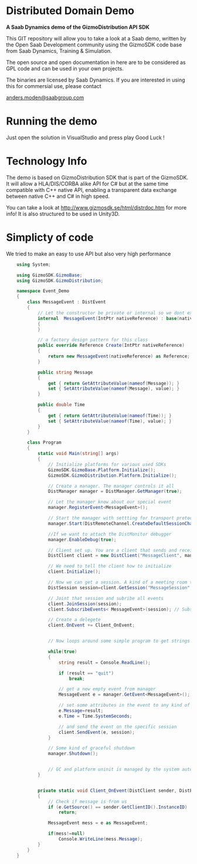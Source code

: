 Distributed Domain Demo
==================

<B>A Saab Dynamics demo of the GizmoDistribution API SDK</B>

This GIT repository will allow you to take a look at a Saab demo, written by the Open Saab Development community using the GizmoSDK code base from Saab Dynamics, Training & Simulation. 

The open source and open documentation in here are to be considered as GPL code and can be used in your own projects.

The binaries are licensed by Saab Dynamics. If you are interested in using this for commersial use, please contact 

anders.moden@saabgroup.com



Running the demo
================

Just open the solution in VisualStudio and press play
Good Luck !


Technology Info
===============

The demo is based on GizmoDistribution SDK that is part of the GizmoSDK. It will allow a HLA/DIS/CORBA alike API for C# but at the same time compatible with C++ native API, enabling a transparent data exchange between native C++ and C# in high speed.

You can take a look at http://www.gizmosdk.se/html/distrdoc.htm for more info! It is also structured to be used in Unity3D.

Simplicty of code
=================

We tried to make an easy to use API but also very high performance

```csharp    
    using System;

    using GizmoSDK.GizmoBase;
    using GizmoSDK.GizmoDistribution;

    namespace Event_Demo
    {
        class MessageEvent : DistEvent
        {
            // Let the constructor be private or internal so we dont expose this by mistake
            internal  MessageEvent(IntPtr nativeReference) : base(nativeReference)
            {
            }

            // a factory design pattern for this class
            public override Reference Create(IntPtr nativeReference)
            {
                return new MessageEvent(nativeReference) as Reference;
            }

            public string Message
            {
                get { return GetAttributeValue(nameof(Message)); }
                set { SetAttributeValue(nameof(Message), value); }
            }

            public double Time
            {
                get { return GetAttributeValue(nameof(Time)); }
                set { SetAttributeValue(nameof(Time), value); }
            }
        }

        class Program
        {
            static void Main(string[] args)
            {
                // Initialize platforms for various used SDKs
                GizmoSDK.GizmoBase.Platform.Initialize();
                GizmoSDK.GizmoDistribution.Platform.Initialize();

                // Create a manager. The manager controls it all
                DistManager manager = DistManager.GetManager(true);

                // Let the manager know about our special event
                manager.RegisterEvent<MessageEvent>();

                // Start the manager with settting for transport protocols
                manager.Start(DistRemoteChannel.CreateDefaultSessionChannel(), DistRemoteChannel.CreateDefaultServerChannel());

                //If we want to attach the DistMonitor debugger
                manager.EnableDebug(true);

                // Client set up. You are a client that sends and receives information
                DistClient client = new DistClient("MessageClient", manager);

                // We need to tell the client how to initialize
                client.Initialize();

                // Now we can get a session. A kind of a meeting room that is used to exchange various "topics"
                DistSession session=client.GetSession("MessageSession", true, true);

                // Joint that session and subribe all events
                client.JoinSession(session);
                client.SubscribeEvents< MessageEvent>(session); // Subscribe MessageEvent as base type

                // Create a delegete
                client.OnEvent += Client_OnEvent;


                // Now loops around some simple program to get strings from console and distribute them as a message app

                while(true)
                {
                    string result = Console.ReadLine();

                    if (result == "quit")
                        break;

                    // get a new empty event from manager
                    MessageEvent e = manager.GetEvent<MessageEvent>();

                    // set some attributes in the event to any kind of value
                    e.Message=result;
                    e.Time = Time.SystemSeconds;

                    // and send the event on the specific session
                    client.SendEvent(e, session);
                }

                // Some kind of graceful shutdown
                manager.Shutdown();


                // GC and platform uninit is managed by the system automatically
            }


            private static void Client_OnEvent(DistClient sender, DistEvent e)
            {
                // Check if message is from us
                if (e.GetSource() == sender.GetClientID().InstanceID)
                    return;

                MessageEvent mess = e as MessageEvent;

                if(mess!=null)
                    Console.WriteLine(mess.Message);
            }
        }
    }
```
